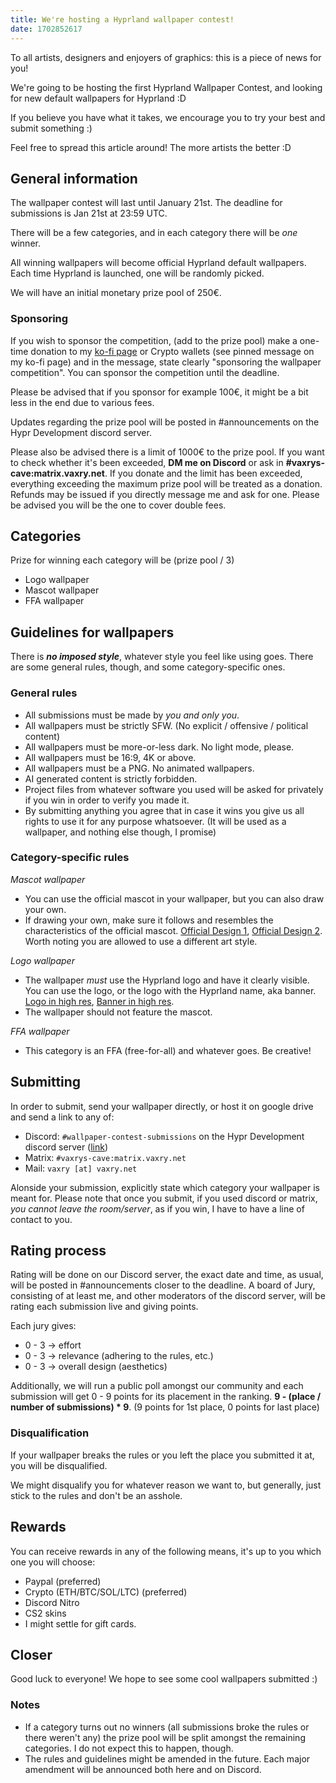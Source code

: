 ```yaml
---
title: We're hosting a Hyprland wallpaper contest!
date: 1702852617
---
```


To all artists, designers and enjoyers of graphics: this is a piece of news for you!

We're going to be hosting the first Hyprland Wallpaper Contest, and looking for new default wallpapers for Hyprland :D

If you believe you have what it takes, we encourage you to try your best and submit something :)

Feel free to spread this article around! The more artists the better :D

## General information

The wallpaper contest will last until January 21st. The deadline for submissions is Jan 21st at 23:59 UTC.

There will be a few categories, and in each category there will be _one_ winner.

All winning wallpapers will become official Hyprland default wallpapers. Each time Hyprland is launched, one will be randomly picked.

We will have an initial monetary prize pool of 250€.

### Sponsoring

If you wish to sponsor the competition, (add to the prize pool) make a one-time donation to my [ko-fi page](https://ko-fi.com/vaxry) or Crypto wallets (see pinned message on my ko-fi page)
and in the message, state clearly "sponsoring the wallpaper competition". You can sponsor the competition until the deadline.

Please be advised that if you sponsor for example 100€, it might be a bit less in the end due to various fees.

Updates regarding the prize pool will be posted in #announcements on the Hypr Development discord server.

Please also be advised there is a limit of 1000€ to the prize pool. If you want to check whether it's been exceeded, **DM me on Discord** or ask in **#vaxrys-cave:matrix.vaxry.net**. If you donate and the limit has been exceeded, everything exceeding the maximum prize pool will be treated as a donation. Refunds may be issued if you directly message me and ask for one. Please be advised you will be the one to cover double fees.

## Categories

Prize for winning each category will be (prize pool / 3)

- Logo wallpaper
- Mascot wallpaper
- FFA wallpaper

## Guidelines for wallpapers

There is **_no imposed style_**, whatever style you feel like using goes. There are some general rules, though, and some category-specific ones.

### General rules

- All submissions must be made by _you and only you_.
- All wallpapers must be strictly SFW. (No explicit / offensive / political content)
- All wallpapers must be more-or-less dark. No light mode, please.
- All wallpapers must be 16:9, 4K or above.
- All wallpapers must be a PNG. No animated wallpapers.
- AI generated content is strictly forbidden.
- Project files from whatever software you used will be asked for privately if you win in order to verify you made it.
- By submitting anything you agree that in case it wins you give us all rights to use it for any purpose whatsoever. (It will be used as a wallpaper, and nothing else though, I promise)

### Category-specific rules

_Mascot wallpaper_

- You can use the official mascot in your wallpaper, but you can also draw your own.
- If drawing your own, make sure it follows and resembles the characteristics of the official mascot. [Official Design 1](https://cdn.discordapp.com/attachments/1129546302032728174/1129546830364037150/hypr_chan_transparent.png), [Official Design 2](https://cdn.discordapp.com/attachments/1129546302032728174/1133037822006267922/vaxerski_noBG.png). Worth noting you are allowed to use a different art style.

_Logo wallpaper_

- The wallpaper _must_ use the Hyprland logo and have it clearly visible. You can use the logo, or the logo with the Hyprland name, aka banner. [Logo in high res](https://vaxerski.xyz/hyprland/logo.png), [Banner in high res](https://vaxerski.xyz/hyprland/banner.png).
- The wallpaper should not feature the mascot.

_FFA wallpaper_

- This category is an FFA (free-for-all) and whatever goes. Be creative!

## Submitting

In order to submit, send your wallpaper directly, or host it on google drive and send a link to any of:

- Discord: `#wallpaper-contest-submissions` on the Hypr Development discord server ([link](https://discord.gg/hQ9XvMUjjr))
- Matrix: `#vaxrys-cave:matrix.vaxry.net`
- Mail: `vaxry [at] vaxry.net`

Alonside your submission, explicitly state which category your wallpaper is meant for.
Please note that once you submit, if you used discord or matrix, _you cannot leave the room/server_, as if you win, I have to have a line of contact to you.

## Rating process

Rating will be done on our Discord server, the exact date and time, as usual, will be posted in #announcements closer to the deadline.
A board of Jury, consisting of at least me, and other moderators of the discord server, will be rating each submission live and giving points.

Each jury gives:

- 0 - 3 -> effort
- 0 - 3 -> relevance (adhering to the rules, etc.)
- 0 - 3 -> overall design (aesthetics)

Additionally, we will run a public poll amongst our community and each submission
will get 0 - 9 points for its placement in the ranking. **9 - (place / number of submissions) \* 9**. (9 points for 1st place, 0 points for last place)

### Disqualification

If your wallpaper breaks the rules or you left the place you submitted it at, you will be disqualified.

We might disqualify you for whatever reason we want to, but generally, just stick to the rules and don't be an asshole.

## Rewards

You can receive rewards in any of the following means, it's up to you which one you will choose:

- Paypal (preferred)
- Crypto (ETH/BTC/SOL/LTC) (preferred)
- Discord Nitro
- CS2 skins
- I might settle for gift cards.

## Closer

Good luck to everyone! We hope to see some cool wallpapers submitted :)

### Notes

- If a category turns out no winners (all submissions broke the rules or there weren't any) the prize pool will be split amongst the remaining categories. I do not expect this to happen, though.
- The rules and guidelines might be amended in the future. Each major amendment will be announced both here and on Discord.
